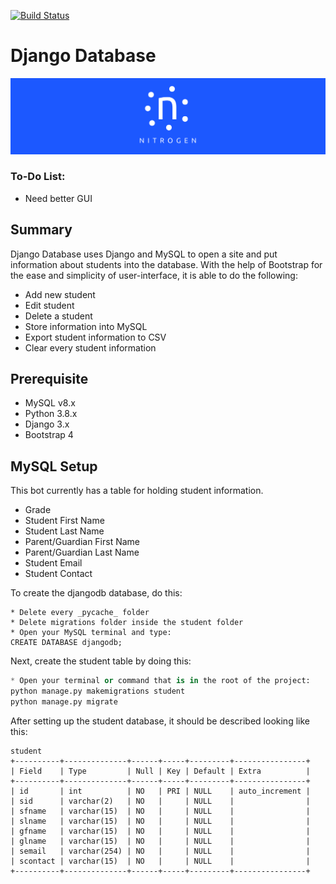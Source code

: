 [![Build Status](https://travis-ci.com/nguyenkevins/nitrogen.svg?branch=master)](https://travis-ci.com/nguyenkevins/nitrogen)
# Django Database

![Demo1](https://github.com/nguyenkevins/nitrogen/blob/master/misc/wallpaper.png)

### To-Do List: 
* Need better GUI

## Summary
Django Database uses Django and MySQL to open a site and put information about students into the database.
With the help of Bootstrap for the ease and simplicity of user-interface, it is able to do the following:
* Add new student
* Edit student
* Delete a student
* Store information into MySQL
* Export student information to CSV
* Clear every student information


## Prerequisite
* MySQL v8.x
* Python 3.8.x
* Django 3.x
* Bootstrap 4

## MySQL Setup
This bot currently has a table for holding student information.
* Grade
* Student First Name
* Student Last Name
* Parent/Guardian First Name
* Parent/Guardian Last Name
* Student Email
* Student Contact

To create the djangodb database, do this:
```mysql
* Delete every _pycache_ folder
* Delete migrations folder inside the student folder
* Open your MySQL terminal and type:
CREATE DATABASE djangodb;
```
Next, create the student table by doing this:
```python
* Open your terminal or command that is in the root of the project:
python manage.py makemigrations student
python manage.py migrate
```

After setting up the student database, it should be described looking like this:
```
student
+----------+--------------+------+-----+---------+----------------+
| Field    | Type         | Null | Key | Default | Extra          |
+----------+--------------+------+-----+---------+----------------+
| id       | int          | NO   | PRI | NULL    | auto_increment |
| sid      | varchar(2)   | NO   |     | NULL    |                |
| sfname   | varchar(15)  | NO   |     | NULL    |                |
| slname   | varchar(15)  | NO   |     | NULL    |                |
| gfname   | varchar(15)  | NO   |     | NULL    |                |
| glname   | varchar(15)  | NO   |     | NULL    |                |
| semail   | varchar(254) | NO   |     | NULL    |                |
| scontact | varchar(15)  | NO   |     | NULL    |                |
+----------+--------------+------+-----+---------+----------------+
```
